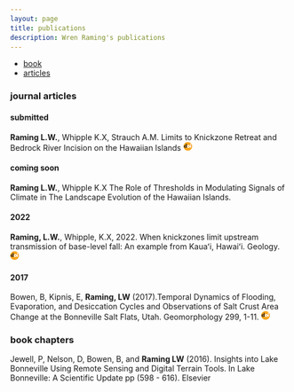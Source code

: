 ```yaml
---
layout: page
title: publications
description: Wren Raming's publications
---
```

<div class="navbar">
    <div class="navbar-inner">
        <ul class="nav">
            <li><a href="#book">book</a></li>
            <li><a href="#articles">articles</a></li>
        </ul>
    </div>
</div>

### <a name="articles"></a>journal articles

#### submitted

**Raming L.W.**, Whipple K.X, Strauch A.M.
Limits to Knickzone Retreat and Bedrock River Incision on the Hawaiian Islands [![doi](icons16/doi-icon.png)](https://doi.org/10.1002/esp.5806)


#### coming soon

**Raming L.W.**, Whipple K.X
The Role of Thresholds in Modulating Signals of Climate in The Landscape Evolution of the Hawaiian Islands. 


#### 2022

**Raming, L.W.**, Whipple, K.X, 2022. When knickzones limit upstream transmission of base-level fall: An example from Kauaʻi, Hawaiʻi. Geology.
[![doi](icons16/doi-icon.png)](https://doi.org/10.1130/G50019.1)

#### 2017
Bowen, B, Kipnis, E, **Raming, LW** (2017).Temporal Dynamics of Flooding, Evaporation, and Desiccation Cycles and Observations of Salt Crust Area Change at the Bonneville Salt Flats, Utah. Geomorphology 299, 1-11.
[![doi](icons16/doi-icon.png)](https://doi.org/10.1016/j.geomorph.2017.09.036)

### <a name="chapters"></a> book chapters
Jewell, P, Nelson, D, Bowen, B, and **Raming LW** (2016). Insights into Lake Bonneville Using Remote Sensing and Digital Terrain Tools. In Lake Bonneville: A Scientific Update pp (598 - 616). Elsevier